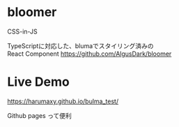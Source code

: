# bloomer
CSS-in-JS

TypeScriptに対応した、blumaでスタイリング済みの  
React Component
https://github.com/AlgusDark/bloomer

# Live Demo

https://harumaxy.github.io/bulma_test/


Github pages って便利　
